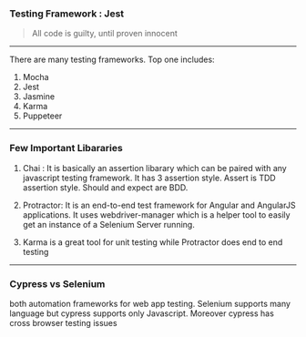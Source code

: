 ### Testing Framework : Jest

> All code is guilty, until proven innocent

---

There are many testing frameworks. Top one includes:
1. Mocha
1. Jest 
1. Jasmine 
1. Karma
1. Puppeteer


---
### Few Important Libararies
1. Chai : It is basically an assertion libarary which can be paired with any javascript testing framework. It has 
3 assertion style. Assert is TDD assertion style. Should and expect are BDD.

1. Protractor: It is an end-to-end test framework for Angular and AngularJS applications. It uses webdriver-manager which is a helper tool to easily get an instance of a Selenium Server running.

1. Karma is a great tool for unit testing while Protractor does end to end testing




---
### Cypress vs Selenium
both automation frameworks for web app testing. Selenium supports many language but cypress supports only Javascript. Moreover cypress has cross browser testing issues